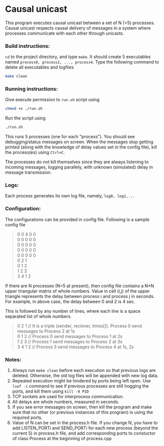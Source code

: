 Causal unicast
==============

This program executes causal unicast between a set of N (=5) processes. Causal unicast respects causal delivery of messages in a system where processes communicate with each other through unicasts.

### Build instructions:
```cd``` to the project directory, and type ```make```. It should create 5 executables named ``process0, process1, ..., process4``. Type the following command to delete all executables and logfiles
```sh
make clean
``` 

### Running instructions:
Give execute permission to ```run.sh``` script using
```sh
chmod +x ./run.sh
```
Run the script using
```sh
./run.sh
```
This runs 5 processes (one for each "process"). You should see debugging/status messages on screen. When the messages stop getting printed (along with the knowledge of delay values set in the config file), kill the process(es) using ```Ctrl+C```.

The processes do not kill themselves since they are always listening to incoming messages, logging parallely, with unknown (simulated) delay in message transmission.

### Logs:
Each process generates its own log file, namely, ``log0, log1,...``

### Configuration:
The configurations can be provided in config file. Following is a sample config file

>0 0 4 0 0 <br>
0 0 0 0 0 <br>
0 0 0 0 0 <br>
0 0 0 0 0 <br>
0 0 0 0 0 <br>
0 2 1 <br>
0 1 2 <br>
1 2 3 <br>
3 4 1 2

If there are N processes (N=5 at present), then config file contains a N*N upper triangular matrix of whole numbers. Value in cell (i,j) of the upper triangle represents the delay between process i and process j in seconds. For example, in above case, the delay between 0 and 2 is 4 sec.

This is followed by any number of lines, where each line is a space separated list of whole numbers.
>0 2 1   // It is a triple (sender, reciever, times[]). Process 0 send messages to Process 2 at 1s <br>
0 1 2   // Process 0 send messages to Process 1 at 2s <br>
1 2 3   // Process 1 send messages to Process 2 at 3s <br>
3 4 1 2 // Process 3 send messages to Process 4 at 1s, 2s <br>

### Notes:
1. Always run ```make clean``` before each execution so that previous logs are deleted. Otherwise, the old log files will be appended with new log data.
2. Repeated execution might be hindered by ports being left open. Use ```lsof -i``` command to see if previous processes are still hogging the ports, and kill them using ```kill -9 PID```
3. TCP sockets are used for interprocess communication.
4. All delays are whole numbers, measured in seconds.
5. If you see error messages on screen, then kill the program and make sure that no other (or previous instances of this program) is using the required ports.
6. Value of N can be set in the process.h file. If you change N, you have to add LISTEN_PORTi and SEND_PORTi for each new process (beyond the current 5) in process.h file, and add corresponding ports to constuctor of class Process at the beginning of process.cpp